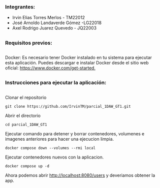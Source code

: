 ### Integrantes:

- Irvin Elias Torres Merlos  - TM22012
- José Arnoldo Landaverde Gómez -LG22018
- Axel Rodrigo Juarez Quevedo - JQ22003
##

### Requisitos previos:
##

Docker: Es necesario tener Docker instalado en tu sistema para ejecutar esta aplicación. Puedes descargar e instalar Docker desde el sitio web oficial: <https://www.docker.com/get-started.>
##
### Instrucciones para ejecutar la aplicación:
##


 Clonar el repositorio

```
git clone https://github.com/IrvinTM/parcial_1DAW_GT1.git
```

 Abrir el directorio 

```
cd parcial_1DAW_GT1
```

Ejecutar comando para detener y borrar contenedores, volumenes e imagenes anteriores para hacer una ejecucion limpia.

```
docker compose down --volumes --rmi local
```

Ejecutar contenedores nuevos con la aplicacion.

```
docker compose up -d
```

Ahora podemos abrir  <http://localhost:8080/users> y deveriamos obtener la app.



